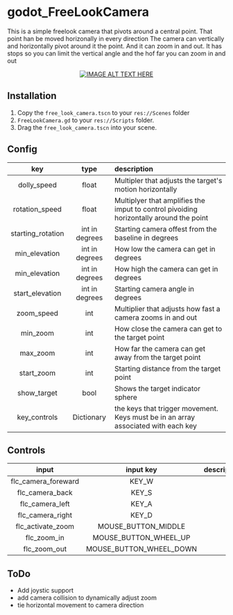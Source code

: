 # godot_FreeLookCamera

This is a simple freelook camera that pivots around a central point. That point han be moved horizonally in every direction The camera can vertically and horizontally pivot around it the point. And it can zoom in and out. It has stops so you can limit the vertical angle and the hof far you can zoom in and out

<div style="text-align:center">

[![IMAGE ALT TEXT HERE](https://i9.ytimg.com/vi/ApxsArAw1vY/mqdefault.jpg?sqp=CMTFwbQG-oaymwEmCMACELQB8quKqQMa8AEB-AHUBoAC4AOKAgwIABABGGUgUSg_MA8=&rs=AOn4CLBW4ocd1EeI5lVmp7svK-4BCIuSww)](https://youtu.be/ApxsArAw1vY)

</div>

## Installation

1. Copy the `free_look_camera.tscn` to your `res://Scenes` folder 
2. `FreeLookCamera.gd` to your `res://Scripts` folder.
3. Drag the `free_look_camera.tscn` into your scene.

## Config

| key | type | description |
|:--: |:--:|:--|
|dolly_speed | float | Multipler that adjusts the target's motion horizontally |
|rotation_speed| float | Multiplyer that amplifies the imput to control pivoiding horizontally around the point |
|starting_rotation | int in degrees | Starting camera offest from the baseline in degrees |
|min_elevation| int in degrees | How low the camera can get in degrees | 
|min_elevation| int in degrees | How high the camera can get in degrees | 
|start_elevation| int in degrees | Starting camera angle in degrees |
|zoom_speed| int | Multiplier that adjusts how fast a camera zooms in and out |
|min_zoom| int | How close the camera can get to the target point |
|max_zoom | int | How far the camera can get away from the target point |
|start_zoom | int | Starting distance from the target point |
|show_target | bool | Shows the target indicator sphere |
|key_controls| Dictionary | the keys that trigger movement. Keys must be in an array associated with each key |

## Controls

| input | input key | description |
|:--:|:--:|:--|
|flc_camera_foreward| KEY_W |
|flc_camera_back | KEY_S|
|flc_camera_left | KEY_A|
|flc_camera_right | KEY_D|
|flc_activate_zoom| MOUSE_BUTTON_MIDDLE |
|flc_zoom_in|MOUSE_BUTTON_WHEEL_UP|
|flc_zoom_out|MOUSE_BUTTON_WHEEL_DOWN|

## ToDo
- Add joystic support
- add camera collision to dynamically adjust zoom
- tie horizontal movement to camera direction